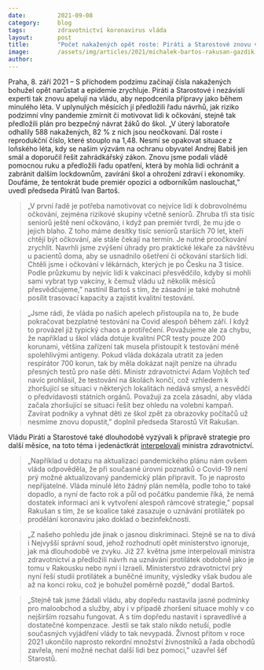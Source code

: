 ```yaml
---
date:         2021-09-08
category:     blog
tags:         zdravotnictví koronavirus vláda
layout:       post
title:        "Počet nakažených opět roste: Piráti a Starostové znovu vyzývají vládu k přípravě a předkládají návrhy na ochranu obyvatel, motivaci k očkování i zajištění bezpečného provozu škol či obchodů"
image:        /assets/img/articles/2021/michalek-bartos-rakusan-gazdik.jpg
author:       
---
```




Praha, 8. září 2021 – S příchodem podzimu začínají čísla nakažených bohužel opět narůstat a epidemie zrychluje. Piráti a Starostové i nezávislí experti tak znovu apelují na vládu, aby nepodcenila přípravy jako během minulého léta. V uplynulých měsících jí předložili řadu návrhů, jak riziko podzimní vlny pandemie zmírnit či motivovat lidi k očkování, stejně tak předložili plán pro bezpečný návrat žáků do škol. „V úterý laboratoře odhalily 588 nakažených, 82 % z nich jsou neočkovaní. Dál roste i reprodukční číslo, které stouplo na 1,48. Nesmí se opakovat situace z loňského léta, kdy se našim výzvám na ochranu obyvatel Andrej Babiš jen smál a doporučil řešit zahrádkářský zákon. Znovu jsme podali vládě pomocnou ruku a předložili řadu opatření, která by mohla lidi ochránit a zabránit dalším lockdownům, zavírání škol a ohrožení zdraví i ekonomiky. Doufáme, že tentokrát bude premiér opozici a odborníkům naslouchat,” uvedl předseda Pirátů Ivan Bartoš.

> „V první řadě je potřeba namotivovat co nejvíce lidí k dobrovolnému očkování, zejména rizikové skupiny včetně seniorů. Zhruba tři sta tisíc seniorů ještě není očkováno, i když pan premiér tvrdí, že mu jde o jejich blaho. Z toho máme desítky tisíc seniorů starších 70 let, kteří chtějí být očkování, ale stále čekají na termín. Je nutné proočkování zrychlit. Navrhli jsme zvýšení úhrady pro praktické lékaře za návštěvu u pacientů doma, aby se usnadnilo ošetření či očkování starších lidí. Chtěli jsme i očkování v lékárnách, kterých je po Česku na 3 tisíce. Podle průzkumu by nejvíc lidí k vakcinaci přesvědčilo, kdyby si mohli sami vybrat typ vakcíny, k čemuž vládu už několik měsíců přesvědčujeme,” nastínil Bartoš s tím, že zásadní je také mohutně posílit trasovací kapacity a zajistit kvalitní testování. 

> „Jsme rádi, že vláda po našich apelech přistoupila na to, že bude pokračovat bezplatné testování na Covid alespoň během září. I když to provázel již typický chaos a protiřečení. Považujeme ale za chybu, že například u škol vláda dotuje kvalitní PCR testy pouze 200 korunami, většina zařízení tak musela přistoupit k testování méně spolehlivými antigeny. Pokud vláda dokázala utratit za jeden respirátor 700 korun, tak by měla dokázat najít peníze na úhradu přesných testů pro naše děti. Ministr zdravotnictví Adam Vojtěch teď navíc prohlásil, že testování na školách končí, což vzhledem k zhoršující se situaci v některých lokalitách nedává smysl, a nesvědčí o předvídavosti státních orgánů. Považuji za zcela zásadní, aby vláda začala zhoršující se situaci řešit bez ohledu na volební kampaň. Zavírat podniky a vyhnat děti ze škol zpět za obrazovky počítačů už nesmíme znovu dopustit,” doplnil předseda Starostů Vít Rakušan.

Vládu Piráti a Starostové také dlouhodobě vyzývali k přípravě strategie pro další měsíce, na toto téma i jedenáctkrát [interpelovali](https://drive.google.com/file/d/1Ov7Xok7hqSIBo1bGtushhM1WK8UJTG9-/view) ministra zdravotnictví.

> „Například u dotazu na aktualizaci pandemického plánu nám ovšem vláda odpověděla, že při současné úrovni poznatků o Covid-19 není prý možné aktualizovaný pandemický plán připravit. To je naprosto nepřijatelné. Vláda minulé léto žádný plán neměla, podle toho to také dopadlo, a nyní de facto rok a půl od počátku pandemie říká, že nemá dostatek informací ani k vytvoření alespoň rámcové strategie,” popsal Rakušan s tím, že se koalice také zasazuje o uznávání protilátek po prodělání koronaviru jako doklad o bezinfekčnosti. 

> „Z našeho pohledu jde jinak o jasnou diskriminaci. Stejně se na to dívá i Nejvyšší správní soud, jehož rozhodnutí opět ministerstvo ignoruje, jak má dlouhodobě ve zvyku. Již 27. května jsme interpelovali ministra zdravotnictví a předložili návrh na uznávání protilátek obdobně jako je tomu v Rakousku nebo nyní i Izraeli. Ministerstvo zdravotnictví prý nyní řeší studii protilátek a buněčné imunity, výsledky však budou ale až na konci roku, což je bohužel poměrně pozdě,” dodal Bartoš. 

> „Stejně tak jsme žádali vládu, aby dopředu nastavila jasné podmínky pro maloobchod a služby, aby i v případě zhoršení situace mohly v co nejširším rozsahu fungovat. A s tím dopředu nastavit i spravedlivé a dostatečné kompenzace. Jestli se tak stalo nikdo netuší, podle současných vyjádření vlády to tak nevypadá. Živnost přitom v roce 2021 ukončilo naprosto rekordní množství živnostníků a řada obchodů zavřela, není možné nechat další lidi bez pomoci,” uzavřel šéf Starostů.

 
